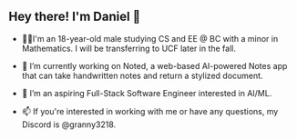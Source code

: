 ## Hey there! I'm Daniel 👋

- 👨‍💻I'm an 18-year-old male studying CS and EE @ BC with a minor in Mathematics. I will be transferring to UCF later in the fall.

- 🔭 I’m currently working on Noted, a web-based AI-powered Notes app that can take handwritten notes and return a stylized document.

- 🌱 I’m an aspiring Full-Stack Software Engineer interested in AI/ML.

- 📫 If you're interested in working with me or have any questions, my Discord is @granny3218.
